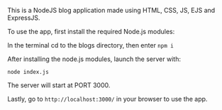 This is a NodeJS blog application made using HTML, CSS, JS, EJS and ExpressJS.

To use the app, first install the required Node.js modules:

In the terminal cd to the blogs directory, then enter ```npm i```

After installing the node.js modules, launch the server with:

```node index.js```

The server will start at PORT 3000.

Lastly, go to ```http://localhost:3000/``` in your browser to use the app.
